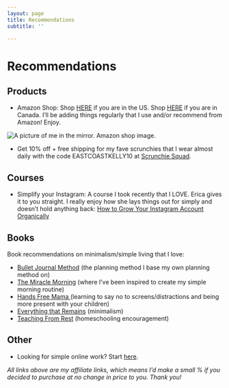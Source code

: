 ```yaml
---
layout: page
title: Recommendations
subtitle: ''

---
```

# Recommendations

## Products

* Amazon Shop: Shop [HERE](http://www.amazon.com/shop/eastcoastkelly) if you are in the US. Shop [HERE](http://www.amazon.ca/shop/eastcoastkelly) if you are in Canada. I’ll be adding things regularly that I use and/or recommend from Amazon! Enjoy.

![A picture of me in the mirror. Amazon shop image.](https://www.eastcoastkelly.com/assets/img/20200606_151056_0000.png "amazonshopimage")

* Get 10% off + free shipping for my fave scrunchies that I wear almost daily with the code EASTCOASTKELLY10 at [Scrunchie Squad](https://www.scrunchiesquad.com/).

## Courses

* Simplify your Instagram: A course I took recently that I LOVE. Erica gives it to you straight. I really enjoy how she lays things out for simply and doesn’t hold anything back: [How to Grow Your Instagram Account Organically](https://digital.mombreak.ca/howigrewmyinstagram/26mcq)

## Books

Book recommendations on minimalism/simple living that I love:

* [Bullet Journal Method](https://amzn.to/3fB51uF) (the planning method I base my own planning method on)
* [The Miracle Morning](https://amzn.to/398G8nw) (where I’ve been inspired to create my simple morning routine)
* [Hands Free Mama ](https://amzn.to/2BduGKX)(learning to say no to screens/distractions and being more present with your children)
* [Everything that Remains](https://amzn.to/2Cu5u3c) (minimalism)
* [Teaching From Rest](https://amzn.to/2WINMjG) (homeschooling encouragement)

## Other

* Looking for simple online work? Start [here](https://forms.gle/v11JEewD81mxsUyf6).

_All links above are my affiliate links, which means I’d make a small % if you decided to purchase at no change in price to you. Thank you!_